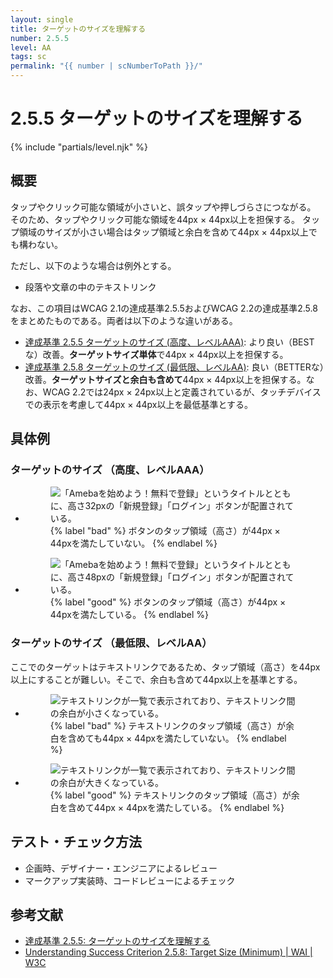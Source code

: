 ```yaml
---
layout: single
title: ターゲットのサイズを理解する
number: 2.5.5
level: AA
tags: sc
permalink: "{{ number | scNumberToPath }}/"
---
```


# 2.5.5 ターゲットのサイズを理解する

{% include "partials/level.njk" %}

## 概要

タップやクリック可能な領域が小さいと、誤タップや押しづらさにつながる。
そのため、タップやクリック可能な領域を44px × 44px以上を担保する。
タップ領域のサイズが小さい場合はタップ領域と余白を含めて44px × 44px以上でも構わない。

ただし、以下のような場合は例外とする。

- 段落や文章の中のテキストリンク

なお、この項目はWCAG 2.1の達成基準2.5.5およびWCAG 2.2の達成基準2.5.8をまとめたものである。両者は以下のような違いがある。
- [達成基準 2.5.5 ターゲットのサイズ (高度、レベルAAA)](https://waic.jp/docs/WCAG21/Understanding/target-size.html): より良い（BESTな）改善。**ターゲットサイズ単体**で44px × 44px以上を担保する。
- [達成基準 2.5.8 ターゲットのサイズ (最低限、レベルAA)](https://www.w3.org/WAI/WCAG22/Understanding/target-size-minimum.html): 良い（BETTERな）改善。**ターゲットサイズと余白も含めて**44px × 44px以上を担保する。なお、WCAG 2.2では24px × 24px以上と定義されているが、タッチデバイスでの表示を考慮して44px × 44px以上を最低基準とする。

## 具体例

### ターゲットのサイズ （高度、レベルAAA）

<ul class="Figurelist">
<li>
<figure>
<img src="/img/2/5/5/2.5.5_1_ng.jpg" alt="「Amebaを始めよう！無料で登録」というタイトルとともに、高さ32pxの「新規登録」「ログイン」ボタンが配置されている。" />
<figcaption>
{% label "bad" %}
ボタンのタップ領域（高さ）が44px × 44pxを満たしていない。
{% endlabel %}
</figcaption>
</figure>
</li>
<li>
<figure>
<img src="/img/2/5/5/2.5.5_1_ok.jpg" alt="「Amebaを始めよう！無料で登録」というタイトルとともに、高さ48pxの「新規登録」「ログイン」ボタンが配置されている。" />
<figcaption>
{% label "good" %}
ボタンのタップ領域（高さ）が44px × 44pxを満たしている。
{% endlabel %}
</figcaption>
</figure>
</li>
</ul>

### ターゲットのサイズ （最低限、レベルAA）

ここでのターゲットはテキストリンクであるため、タップ領域（高さ）を44px以上にすることが難しい。そこで、余白も含めて44px以上を基準とする。

<ul class="Figurelist">
<li>
<figure>
<img src="/img/2/5/5/2.5.5_2_ng.jpg" alt="テキストリンクが一覧で表示されており、テキストリンク間の余白が小さくなっている。" />
<figcaption>
{% label "bad" %}
テキストリンクのタップ領域（高さ）が余白を含めても44px × 44pxを満たしていない。
{% endlabel %}
</figcaption>
</figure>
</li>
<li>
<figure>
<img src="/img/2/5/5/2.5.5_2_ok.jpg" alt="テキストリンクが一覧で表示されており、テキストリンク間の余白が大きくなっている。" />
<figcaption>
{% label "good" %}
テキストリンクのタップ領域（高さ）が余白を含めて44px × 44pxを満たしている。
{% endlabel %}
</figcaption>
</figure>
</li>
</ul>

## テスト・チェック方法
- 企画時、デザイナー・エンジニアによるレビュー
- マークアップ実装時、コードレビューによるチェック

## 参考文献
- [達成基準 2.5.5: ターゲットのサイズを理解する](https://waic.jp/docs/WCAG21/Understanding/target-size.html)
- [Understanding Success Criterion 2.5.8: Target Size (Minimum) | WAI | W3C](https://www.w3.org/WAI/WCAG22/Understanding/target-size-minimum.html)
